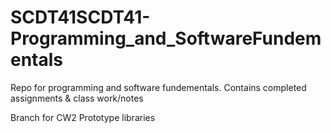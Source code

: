 # SCDT41SCDT41-Programming_and_SoftwareFundementals
Repo for programming and software fundementals. Contains completed assignments &amp; class work/notes

Branch for CW2 Prototype 
libraries 
